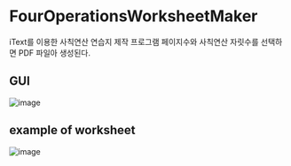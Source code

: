 # FourOperationsWorksheetMaker

iText를 이용한 사칙연산 연습지 제작 프로그램
페이지수와 사칙연산 자릿수를 선택하면 PDF 파일아 생성된다.


## GUI
![image](https://user-images.githubusercontent.com/27190708/88459537-1db35480-ced1-11ea-819c-4d53d93c2ac0.png)

## example of worksheet
![image](https://user-images.githubusercontent.com/27190708/88459541-260b8f80-ced1-11ea-8e3c-920b033e3660.png)
